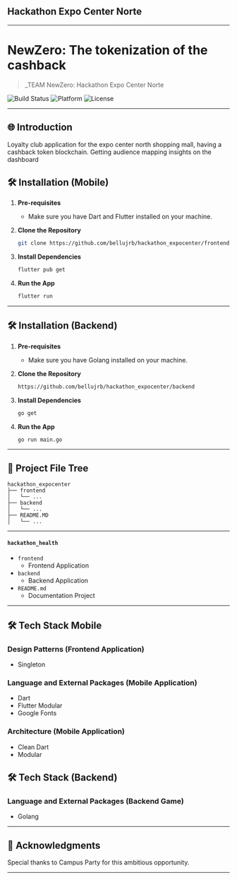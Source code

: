 ## Hackathon Expo Center Norte

---

# NewZero: The tokenization of the cashback

> _TEAM NewZero: Hackathon Expo Center Norte

![Build Status](https://img.shields.io/badge/Build-Passing-brightgreen)
![Platform](https://img.shields.io/badge/Platform-Mobile-blue)
![License](https://img.shields.io/badge/License-MIT-green)

---

## 🌐 Introduction

Loyalty club application for the expo center north shopping mall, having a cashback token blockchain. Getting audience mapping insights on the dashboard

## 🛠 Installation (Mobile)

1. **Pre-requisites**
    - Make sure you have Dart and Flutter installed on your machine.

2. **Clone the Repository**

    ```bash
    git clone https://github.com/bellujrb/hackathon_expocenter/frontend
    ```

3. **Install Dependencies**

    ```bash
    flutter pub get
    ```

4. **Run the App**

    ```bash
    flutter run
    ```

---

## 🛠 Installation (Backend)

1. **Pre-requisites**
    - Make sure you have Golang installed on your machine.

2. **Clone the Repository**

    ```bash
    https://github.com/bellujrb/hackathon_expocenter/backend
    ```

3. **Install Dependencies**

    ```bash
    go get
    ```

4. **Run the App**

    ```bash
    go run main.go
    ```

---

## 📂 Project File Tree
    
```
hackathon_expocenter
├── frontend
│   └── ...
├── backend
│   └── ...
├── README.MD
│   └── ...
```
---

#### `hackathon_health`

- `frontend`
    - Frontend Application
- `backend`
    - Backend Application
- `README.md`
    - Documentation Project

---

## 🛠 Tech Stack Mobile

### Design Patterns (Frontend Application)
- Singleton

### Language and External Packages (Mobile Application)
- Dart 
- Flutter Modular
- Google Fonts

### Architecture (Mobile Application)
- Clean Dart
- Modular

## 🛠 Tech Stack (Backend)

### Language and External Packages (Backend Game)
- Golang

---

## 🙏 Acknowledgments

Special thanks to Campus Party for this ambitious opportunity.

---
